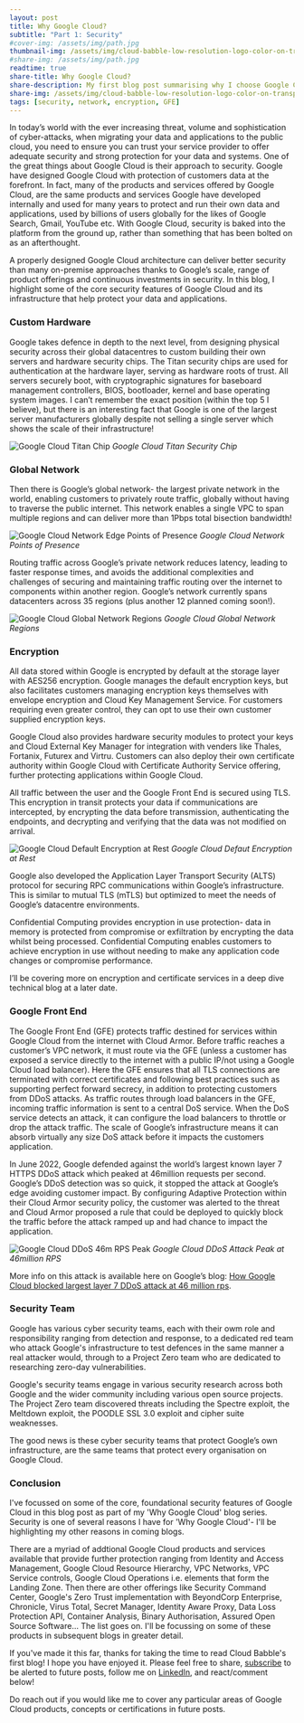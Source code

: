 ```yaml
---
layout: post
title: Why Google Cloud?
subtitle: "Part 1: Security"
#cover-img: /assets/img/path.jpg
thumbnail-img: /assets/img/cloud-babble-low-resolution-logo-color-on-transparent-background (1).png
#share-img: /assets/img/path.jpg
readtime: true
share-title: Why Google Cloud?
share-description: My first blog post summarising why I choose Google Cloud, starting with Security.
share-img: /assets/img/cloud-babble-low-resolution-logo-color-on-transparent-background (1).png
tags: [security, network, encryption, GFE]
---
```


In today’s world with the ever increasing threat, volume and sophistication of cyber-attacks, when migrating your data and applications to the public cloud, you need to ensure you can trust your service provider to offer adequate security and strong protection for your data and systems. One of the great things about Google Cloud is their approach to security. Google have designed Google Cloud with protection of customers data at the forefront. In fact, many of the products and services offered by Google Cloud, are the same products and services Google have developed internally and used for many years to protect and run their own data and applications, used by billions of users globally for the likes of Google Search, Gmail, YouTube etc. With Google Cloud, security is baked into the platform from the ground up, rather than something that has been bolted on as an afterthought.

A properly designed Google Cloud architecture can deliver better security than many on-premise approaches thanks to Google’s scale, range of product offerings and continuous investments in security. In this blog, I highlight some of the core security features of Google Cloud and its infrastructure that help protect your data and applications.

### Custom Hardware

Google takes defence in depth to the next level, from designing physical security across their global datacentres to custom building their own servers and hardware security chips. The Titan security chips are used for authentication at the hardware layer, serving as hardware roots of trust. All servers securely boot, with cryptographic signatures for baseboard management controllers, BIOS, bootloader, kernel and base operating system images. I can’t remember the exact position (within the top 5 I believe), but there is an interesting fact that Google is one of the largest server manufacturers globally despite not selling a single server which shows the scale of their infrastructure!

![Google Cloud Titan Chip](/assets/img/titan-chip.png "Google Cloud Titan Chip")
*Google Cloud Titan Security Chip*

### Global Network

Then there is Google’s global network- the largest private network in the world, enabling customers to privately route traffic, globally without having to traverse the public internet. This network enables a single VPC to span multiple regions and can deliver more than 1Pbps total bisection bandwidth! 

![Google Cloud Network Edge Points of Presence](/assets/img/networkedgepointofpresence.png "Google Cloud Network Points of Presence")
*Google Cloud Network Points of Presence*

Routing traffic across Google’s private network reduces latency, leading to faster response times, and avoids the additional complexities and challenges of securing and maintaining traffic routing over the internet to components within another region. Google’s network currently spans datacenters across 35 regions (plus another 12 planned coming soon!).

![Google Cloud Global Network Regions](/assets/img/regions.png "Google Cloud Global Regions")
*Google Cloud Global Network Regions*

### Encryption

All data stored within Google is encrypted by default at the storage layer with AES256 encryption. Google manages the default encryption keys, but also facilitates customers managing encryption keys themselves with envelope encryption and Cloud Key Management Service. For customers requiring even greater control, they can opt to use their own customer supplied encryption keys. 

Google Cloud also provides hardware security modules to protect your keys and Cloud External Key Manager for integration with venders like Thales, Fortanix, Futurex and Virtru. Customers can also deploy their own certificate authority within Google Cloud with Certificate Authority Service offering, further protecting applications within Google Cloud.

All traffic between the user and the Google Front End is secured using TLS. This encryption in transit protects your data if communications are intercepted, by encrypting the data before transmission, authenticating the endpoints, and decrypting and verifying that the data was not modified on arrival.

![Google Cloud Default Encryption at Rest](/assets/img/Encryption-at-rest-default-google-cloud.png "Google Cloud Default Encryption at Rest")
*Google Cloud Defaut Encryption at Rest*

Google also developed the Application Layer Transport Security (ALTS) protocol for securing RPC communications within Google’s infrastructure. This is similar to mutual TLS (mTLS) but optimized to meet the needs of Google’s datacentre environments.

Confidential Computing provides encryption in use protection- data in memory is protected from compromise or exfiltration by encrypting the data whilst being processed. Confidential Computing enables customers to achieve encryption in use without needing to make any application code changes or compromise performance.

I’ll be covering more on encryption and certificate services in a deep dive technical blog at a later date.

### Google Front End

The Google Front End (GFE) protects traffic destined for services within Google Cloud from the internet with Cloud Armor. Before traffic reaches a customer’s VPC network, it must route via the GFE (unless a customer has exposed a service directly to the internet with a public IP/not using a Google Cloud load balancer). Here the GFE ensures that all TLS connections are terminated with correct certificates and following best practices such as supporting perfect forward secrecy, in addition to protecting customers from DDoS attacks. As traffic routes through load balancers in the GFE, incoming traffic information is sent to a central DoS service. When the DoS service detects an attack, it can configure the load balancers to throttle or drop the attack traffic. The scale of Google’s infrastructure means it can absorb virtually any size DoS attack before it impacts the customers application.

In June 2022, Google defended against the world’s largest known layer 7 HTTPS DDoS attack which peaked at 46million requests per second. Google’s DDoS detection was so quick, it stopped the attack at Google’s edge avoiding customer impact. By configuring Adaptive Protection within their Cloud Armor security policy, the customer was alerted to the threat and Cloud Armor proposed a rule that could be deployed to quickly block the traffic before the attack ramped up and had chance to impact the application. 

![Google Cloud DDoS 46m RPS Peak](/assets/img/DDoS_Attack_Graphic.jpg "Google Cloud DDoS Attack Peak")
*Google Cloud DDoS Attack Peak at 46million RPS*

More info on this attack is available here on Google’s blog: [How Google Cloud blocked largest layer 7 DDoS attack at 46 million rps](https://cloud.google.com/blog/products/identity-security/how-google-cloud-blocked-largest-layer-7-ddos-attack-at-46-million-rps).

### Security Team

Google has various cyber security teams, each with their owm role and responsibility ranging from detection and response, to a dedicated red team who attack Google's infrastructure to test defences in the same manner a real attacker would, through to a Project Zero team who are dedicated to researching zero-day vulnerabilities. 

Google's security teams engage in various security research across both Google and the wider community including various open source projects. The Project Zero team discovered threats including the Spectre exploit, the Meltdown exploit, the POODLE SSL 3.0 exploit and cipher suite weaknesses. 

The good news is these cyber security teams that protect Google’s own infrastructure, are the same teams that protect every organisation on Google Cloud.

### Conclusion

I've focussed on some of the core, foundational security features of Google Cloud in this blog post as part of my 'Why Google Cloud' blog series. Security is one of several reasons I have for 'Why Google Cloud'- I'll be highlighting my other reasons in coming blogs.

There are a myriad of addtional Google Cloud products and services available that provide further protection ranging from Identity and Access Management, Google Cloud Resource Hierarchy, VPC Networks, VPC Service controls, Google Cloud Operations i.e. elements that form the Landing Zone. Then there are other offerings like Security Command Center, Google's Zero Trust implementation with BeyondCorp Enterprise, Chronicle, Virus Total, Secret Manager, Identity Aware Proxy, Data Loss Protection API, Container Analysis, Binary Authorisation, Assured Open Source Software... The list goes on. I'll be focussing on some of these products in subsequent blogs in greater detail.

If you've made it this far, thanks for taking the time to read Cloud Babble's first blog! I hope you have enjoyed it. Please feel free to share, [subscribe](https://www.cloudbabble.co.uk/subscribe) to be alerted to future posts, follow me on [LinkedIn](https://linkedin.com/in/jamiethompson85), and react/comment below! 

Do reach out if you would like me to cover any particular areas of Google Cloud products, concepts or certifications in future posts.
